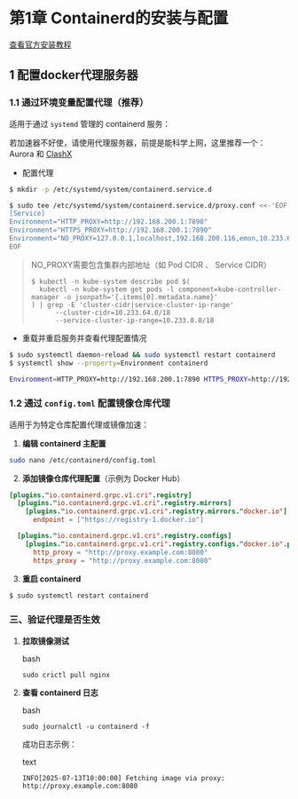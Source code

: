 # 第1章 Containerd的安装与配置

[查看官方安装教程](https://github.com/containerd/containerd/blob/main/docs/getting-started.md)



## 1 配置docker代理服务器

### 1.1 通过环境变量配置代理（推荐）

适用于通过 `systemd` 管理的 containerd 服务：

若加速器不好使，请使用代理服务器，前提是能科学上网，这里推荐一个：Aurora 和 [ClashX](https://bigbearvpn.sodtool.com/login)

- 配置代理

```bash
$ mkdir -p /etc/systemd/system/containerd.service.d
```

```bash
$ sudo tee /etc/systemd/system/containerd.service.d/proxy.conf <<-'EOF'
[Service]
Environment="HTTP_PROXY=http://192.168.200.1:7890"
Environment="HTTPS_PROXY=http://192.168.200.1:7890"
Environment="NO_PROXY=127.0.0.1,localhost,192.168.200.116,emon,10.233.64.0/18,10.233.0.0/18"
EOF
```

> NO_PROXY需要包含集群内部地址（如 Pod CIDR 、 Service CIDR）
>
> 
>
> ```
> $ kubectl -n kube-system describe pod $(
>   kubectl -n kube-system get pods -l component=kube-controller-manager -o jsonpath='{.items[0].metadata.name}'
> ) | grep -E 'cluster-cidr|service-cluster-ip-range'
>       --cluster-cidr=10.233.64.0/18
>       --service-cluster-ip-range=10.233.0.0/18
> ```

- 重载并重启服务并查看代理配置情况

```bash
$ sudo systemctl daemon-reload && sudo systemctl restart containerd
$ systemctl show --property=Environment containerd
```

```bash
Environment=HTTP_PROXY=http://192.168.200.1:7890 HTTPS_PROXY=http://192.168.200.1:7890 NO_PROXY=127.0.0.1,localhost,192.168.200.116,emon,10.233.64.0/18,10.233.0.0/18
```

### 1.2 通过 `config.toml` 配置镜像仓库代理

适用于为特定仓库配置代理或镜像加速：

1. **编辑 containerd 主配置**

```bash
sudo nano /etc/containerd/config.toml
```

2. **添加镜像仓库代理配置**（示例为 Docker Hub）

```toml
[plugins."io.containerd.grpc.v1.cri".registry]
  [plugins."io.containerd.grpc.v1.cri".registry.mirrors]
    [plugins."io.containerd.grpc.v1.cri".registry.mirrors."docker.io"]
      endpoint = ["https://registry-1.docker.io"]

  [plugins."io.containerd.grpc.v1.cri".registry.configs]
    [plugins."io.containerd.grpc.v1.cri".registry.configs."docker.io".proxy]
      http_proxy = "http://proxy.example.com:8080"
      https_proxy = "http://proxy.example.com:8080"
```

3. **重启 containerd**

```bash
$ sudo systemctl restart containerd
```



### 三、验证代理是否生效

1. **拉取镜像测试**

   bash

   ```
   sudo crictl pull nginx
   ```

2. **查看 containerd 日志**

   bash

   ```
   sudo journalctl -u containerd -f
   ```

   成功日志示例：

   text

   ```
   INFO[2025-07-13T10:00:00] Fetching image via proxy: http://proxy.example.com:8080 
   ```









